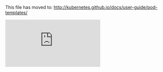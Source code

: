 <!-- BEGIN MUNGE: UNVERSIONED_WARNING -->


<!-- END MUNGE: UNVERSIONED_WARNING -->

This file has moved to: http://kubernetes.github.io/docs/user-guide/pod-templates/




<!-- BEGIN MUNGE: IS_VERSIONED -->
<!-- TAG IS_VERSIONED -->
<!-- END MUNGE: IS_VERSIONED -->


<!-- BEGIN MUNGE: GENERATED_ANALYTICS -->
[![Analytics](https://kubernetes-site.appspot.com/UA-36037335-10/GitHub/docs/user-guide/pod-templates.md?pixel)]()
<!-- END MUNGE: GENERATED_ANALYTICS -->
